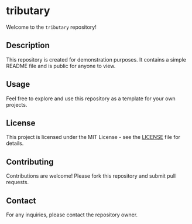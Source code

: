 # tributary

Welcome to the `tributary` repository!

## Description

This repository is created for demonstration purposes. It contains a simple README file and is public for anyone to view.

## Usage

Feel free to explore and use this repository as a template for your own projects.

## License

This project is licensed under the MIT License - see the [LICENSE](LICENSE) file for details.

## Contributing

Contributions are welcome! Please fork this repository and submit pull requests.

## Contact

For any inquiries, please contact the repository owner.
